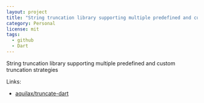 ```yaml
---
layout: project
title: "String truncation library supporting multiple predefined and custom truncation strategies"
category: Personal
license: mit
tags:
  - github
  - Dart
---
```


String truncation library supporting multiple predefined and custom truncation strategies

Links:

* [aquilax/truncate-dart](https://github.com/aquilax/truncate-dart)

